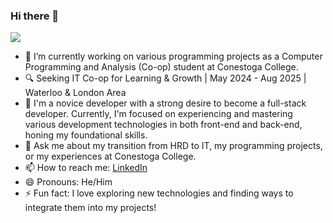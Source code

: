 ### Hi there 👋

<img src="https://media.licdn.com/dms/image/D5616AQEtL2STP2Lwbg/profile-displaybackgroundimage-shrink_350_1400/0/1695601033709?e=1712793600&v=beta&t=fXFoY7mkxr5Mz_wVBeZEtay34YICJAgfw9xJJBHra7k">

- 🔭 I’m currently working on various programming projects as a Computer Programming and Analysis (Co-op) student at Conestoga College.
- 🔍 Seeking IT Co-op for Learning & Growth | May 2024 - Aug 2025 | Waterloo & London Area
- 🌱 I'm a novice developer with a strong desire to become a full-stack developer. Currently, I'm focused on experiencing and mastering various development technologies in both front-end and back-end, honing my foundational skills.
- 💬 Ask me about my transition from HRD to IT, my programming projects, or my experiences at Conestoga College.
- 📫 How to reach me: [LinkedIn](https://www.linkedin.com/in/colinseok/)
- 😄 Pronouns: He/Him
- ⚡ Fun fact: I love exploring new technologies and finding ways to integrate them into my projects!
